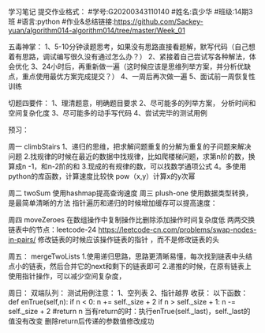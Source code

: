 学习笔记
提交作业格式：
#学号:G20200343110140
#姓名:袁少华
#班级:14期3班
#语言:python
#作业&总结链接:https://github.com/Sackey-yuan/algorithm014-algorithm014/tree/master/Week_01

五毒神掌：
1、5-10分钟读题思考，如果没有思路直接看题解，默写代码（自己想着有思路，调试编写很久没有通过怎么办？）
2、紧接着自己尝试写各种解法，体会优化
3、24小时后，再重新做一遍（这时候应该是思维列举方案，并分析优缺点，重点使用最优方案完成提交？）
4、一周后再次做一遍
5、面试前一周恢复性训练

切题四要件：
1、理清题意，明确题目要求
2、尽可能多的列举方案， 分析时间和空间复杂化度
3、尽可能多的动手写代码
4、尝试完毕的测试用例

预习：

周一
climbStairs
1、递归的思维，把求解问题重复的分解为重复的子问题来解决问题
2.找规律的时候在最近的数据中找规律，比如爬楼梯问题，求第n阶的数，换算成n -1，和n-2阶的和
3.现成的有规律的数，可以找数学通项公式
4。多使用python的库函数，计算速度比较快
pow（x,y）计算x的y次幂

周二
twoSum
使用hashmap提高查询速度
周三
plush-one
使用数据类型转换，是最简单清晰的方法
指针遍历和递归的时候增加缓存可以提高速度：



周四
moveZeroes
在数组操作中复制操作比删除添加操作时间复杂度低
两两交换链表中的节点：leetcode-24
https://leetcode-cn.com/problems/swap-nodes-in-pairs/
修改链表的时候应该操作链表的指针 ，而不是修改链表的头

周五：
mergeTwoLists
1.使用递归思路，思路更清晰易懂，每次找到链表中头结点小的链表，然后合并它的next和剩下的链表即可
2.递推的时候，在原有链表上使用指针操作，可以减少空间复杂度，

周日：
双端队列：
测试用例注意：
1、空列表
2、指针越界
收获：
以下函数：
def enTrue(self,n):
        if n < 0:
            n += self._size + 2
        if n > self._size + 1:
            n -= self._size + 2
        #return n
当有return的时：执行enTrue(self._last)，self._last的值没有改变
删除return后传递的参数值修改成功


